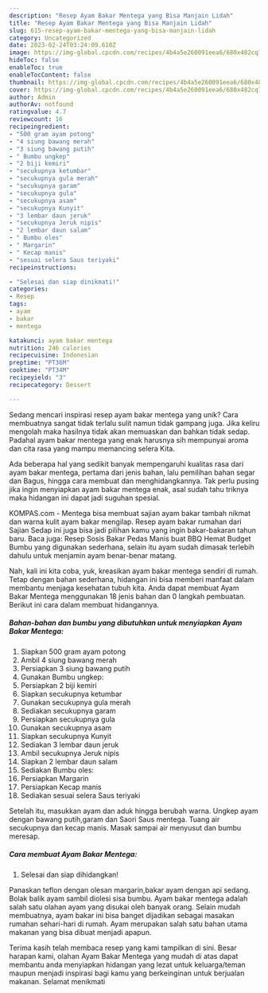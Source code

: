 ```yaml
---
description: "Resep Ayam Bakar Mentega yang Bisa Manjain Lidah"
title: "Resep Ayam Bakar Mentega yang Bisa Manjain Lidah"
slug: 615-resep-ayam-bakar-mentega-yang-bisa-manjain-lidah
category: Uncategorized
date: 2023-02-24T03:24:09.610Z
image: https://img-global.cpcdn.com/recipes/4b4a5e260091eea6/680x482cq70/ayam-bakar-mentega-foto-resep-utama.jpg
hideToc: false
enableToc: true
enableTocContent: false
thumbnail: https://img-global.cpcdn.com/recipes/4b4a5e260091eea6/680x482cq70/ayam-bakar-mentega-foto-resep-utama.jpg
cover: https://img-global.cpcdn.com/recipes/4b4a5e260091eea6/680x482cq70/ayam-bakar-mentega-foto-resep-utama.jpg
author: Admin
authorAv: notfound
ratingvalue: 4.7
reviewcount: 16
recipeingredient:
- "500 gram ayam potong"
- "4 siung bawang merah"
- "3 siung bawang putih"
- " Bumbu ungkep"
- "2 biji kemiri"
- "secukupnya ketumbar"
- "secukupnya gula merah"
- "secukupnya garam"
- "secukupnya gula"
- "secukupnya asam"
- "secukupnya Kunyit"
- "3 lembar daun jeruk"
- "secukupnya Jeruk nipis"
- "2 lembar daun salam"
- " Bumbu oles"
- " Margarin"
- " Kecap manis"
- "sesuai selera Saus teriyaki"
recipeinstructions:

- "Selesai dan siap dinikmati!"
categories:
- Resep
tags:
- ayam
- bakar
- mentega

katakunci: ayam bakar mentega 
nutrition: 246 calories
recipecuisine: Indonesian
preptime: "PT36M"
cooktime: "PT34M"
recipeyield: "3"
recipecategory: Dessert

---
```





Sedang mencari inspirasi resep ayam bakar mentega yang unik? Cara membuatnya sangat tidak terlalu sulit namun tidak gampang juga. Jika keliru mengolah maka hasilnya tidak akan memuaskan dan bahkan tidak sedap. Padahal ayam bakar mentega yang enak harusnya sih mempunyai aroma dan cita rasa yang mampu memancing selera Kita.





Ada beberapa hal yang sedikit banyak mempengaruhi kualitas rasa dari ayam bakar mentega, pertama dari jenis bahan, lalu pemilihan bahan segar dan Bagus, hingga cara membuat dan menghidangkannya. Tak perlu pusing jika ingin menyiapkan ayam bakar mentega enak,      asal sudah tahu triknya maka hidangan ini dapat jadi suguhan spesial.














KOMPAS.com - Mentega bisa membuat sajian ayam bakar tambah nikmat dan warna kulit ayam bakar mengilap. Resep ayam bakar rumahan dari Sajian Sedap ini juga bisa jadi pilihan kamu yang ingin bakar-bakaran tahun baru. Baca juga: Resep Sosis Bakar Pedas Manis buat BBQ Hemat Budget Bumbu yang digunakan sederhana, selain itu ayam sudah dimasak terlebih dahulu untuk menjamin ayam benar-benar matang.






Nah, kali ini kita coba, yuk, kreasikan ayam bakar mentega sendiri di rumah. Tetap dengan bahan sederhana, hidangan ini bisa memberi manfaat dalam membantu menjaga kesehatan tubuh kita. Anda dapat membuat Ayam Bakar Mentega menggunakan 18 jenis bahan dan 0 langkah pembuatan. Berikut ini cara dalam membuat hidangannya.

<!--inarticleads1-->

##### Bahan-bahan dan bumbu yang dibutuhkan untuk menyiapkan Ayam Bakar Mentega:

1. Siapkan 500 gram ayam potong
1. Ambil 4 siung bawang merah
1. Persiapkan 3 siung bawang putih
1. Gunakan  Bumbu ungkep:
1. Persiapkan 2 biji kemiri
1. Siapkan secukupnya ketumbar
1. Gunakan secukupnya gula merah
1. Sediakan secukupnya garam
1. Persiapkan secukupnya gula
1. Gunakan secukupnya asam
1. Siapkan secukupnya Kunyit
1. Sediakan 3 lembar daun jeruk
1. Ambil secukupnya Jeruk nipis
1. Siapkan 2 lembar daun salam
1. Sediakan  Bumbu oles:
1. Persiapkan  Margarin
1. Persiapkan  Kecap manis
1. Sediakan sesuai selera Saus teriyaki


Setelah itu, masukkan ayam dan aduk hingga berubah warna. Ungkep ayam dengan bawang putih,garam dan Saori Saus mentega. Tuang air secukupnya dan kecap manis. Masak sampai air menyusut dan bumbu meresap. 

<!--inarticleads2-->

##### Cara membuat Ayam Bakar Mentega:


1. Selesai dan siap dihidangkan!

Panaskan teflon dengan olesan margarin,bakar ayam dengan api sedang. Bolak balik ayam sambil diolesi sisa bumbu. Ayam bakar mentega adalah salah satu olahan ayam yang disukai oleh banyak orang. Selain mudah membuatnya, ayam bakar ini bisa banget dijadikan sebagai masakan rumahan sehari-hari di rumah. Ayam merupakan salah satu bahan utama makanan yang bisa dibuat menjadi apapun. 

Terima kasih telah membaca resep yang kami tampilkan di sini. Besar harapan kami, olahan Ayam Bakar Mentega yang mudah di atas dapat membantu anda menyiapkan hidangan yang lezat untuk keluarga/teman maupun menjadi inspirasi bagi kamu yang berkeinginan untuk berjualan makanan. Selamat menikmati
